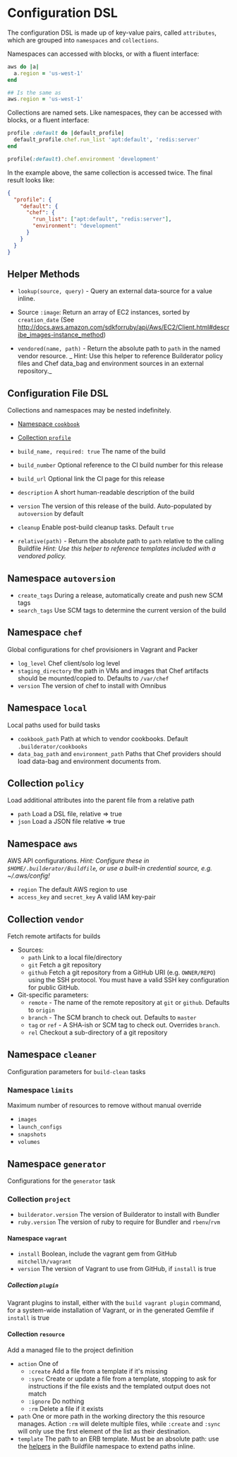 Configuration DSL
=================

The configuration DSL is made up of key-value pairs, called `attributes`, which are grouped into `namespaces` and `collections`.

Namespaces can accessed with blocks, or with a fluent interface:

```ruby
aws do |a|
  a.region = 'us-west-1'
end

## Is the same as
aws.region = 'us-west-1'
```

Collections are named sets. Like namespaces, they can be accessed with blocks, or a fluent interface:

```ruby
profile :default do |default_profile|
  default_profile.chef.run_list 'apt:default', 'redis:server'
end

profile(:default).chef.environment 'development'
```

In the example above, the same collection is accessed twice. The final result looks like:

```json
{
  "profile": {
    "default": {
      "chef": {
        "run_list": ["apt:default", "redis:server"],
        "environment": "development"
      }
    }
  }
}
```

## Helper Methods

* `lookup(source, query)` - Query an external data-source for a value inline.
* Source `:image`: Return an array of EC2 instances, sorted by `creation_date` (See http://docs.aws.amazon.com/sdkforruby/api/Aws/EC2/Client.html#describe_images-instance_method)

* `vendored(name, path)` - Return the absolute path to `path` in the named vendor resource. _ Hint: Use this helper to reference Builderator policy files and Chef data_bag and environment sources in an external repository._

## Configuration File DSL

Collections and namespaces may be nested indefinitely.

* [Namespace `cookbook`](configuration/cookbook.md)
* [Collection `profile`](configuration/profile.md)

* `build_name, required: true` The name of the build
* `build_number` Optional reference to the CI build number for this release
* `build_url` Optional link the CI page for this release
* `description` A short human-readable description of the build
* `version` The version of this release of the build. Auto-populated by `autoversion` by default
* `cleanup` Enable post-build cleanup tasks. Default `true`

* `relative(path)` - Return the absolute path to `path` relative to the calling Buildfile _Hint: Use this helper to reference templates included with a vendored policy._

## Namespace `autoversion`

* `create_tags` During a release, automatically create and push new SCM tags
* `search_tags` Use SCM tags to determine the current version of the build

## Namespace `chef`

Global configurations for chef provisioners in Vagrant and Packer

* `log_level` Chef client/solo log level
* `staging_directory` the path in VMs and images that Chef artifacts should be mounted/copied to. Defaults to `/var/chef`
* `version` The version of chef to install with Omnibus

## Namespace `local`

Local paths used for build tasks

* `cookbook_path` Path at which to vendor cookbooks. Default `.builderator/cookbooks`
* `data_bag_path` and `environment_path` Paths that Chef providers should load data-bag and environment documents from.

## Collection `policy`

Load additional attributes into the parent file from a relative path

* `path` Load a DSL file, relative => true
* `json` Load a JSON file relative => true

## Namespace `aws`

AWS API configurations. _Hint: Configure these in `$HOME/.builderator/Buildfile`, or use a built-in credential source, e.g. ~/.aws/config!_

* `region` The default AWS region to use
* `access_key` and `secret_key` A valid IAM key-pair

## Collection `vendor`

Fetch remote artifacts for builds

* Sources:
  * `path` Link to a local file/directory
  * `git` Fetch a git repository
  * `github` Fetch a git repository from a GitHub URI (e.g. `OWNER/REPO`) using the SSH protocol. You must have a valid SSH key configuration for public GitHub.
* Git-specific parameters:
  * `remote` - The name of the remote repository at `git` or `github`. Defaults to `origin`
  * `branch` - The SCM branch to check out. Defaults to `master`
  * `tag` or `ref` - A SHA-ish or SCM tag to check out. Overrides `branch`.
  * `rel` Checkout a sub-directory of a git repository

## Namespace `cleaner`

Configuration parameters for `build-clean` tasks

### Namespace `limits`

Maximum number of resources to remove without manual override

* `images`
* `launch_configs`
* `snapshots`
* `volumes`

## Namespace `generator`

Configurations for the `generator` task

### Collection `project`

* `builderator.version` The version of Builderator to install with Bundler
* `ruby.version` The version of ruby to require for Bundler and `rbenv`/`rvm`

#### Namespace `vagrant`

* `install` Boolean, include the vagrant gem from GitHub `mitchellh/vagrant`
* `version` The version of Vagrant to use from GitHub, if `install` is true

##### Collection `plugin`

Vagrant plugins to install, either with the `build vagrant plugin` command, for a system-wide installation of Vagrant, or in the generated Gemfile if `install` is true

#### Collection `resource`

Add a managed file to the project definition

* `action` One of
  * `:create` Add a file from a template if it's missing
  * `:sync` Create or update a file from a template, stopping to ask for instructions if the file exists and the templated output does not match
  * `:ignore` Do nothing
  * `:rm` Delete a file if it exists
* `path` One or more path in the working directory the this resource manages. Action `:rm` will delete multiple files, while `:create` and `:sync` will only use the first element of the list as their destination.
* `template` The path to an ERB template. Must be an absolute path: use the [helpers](#helpers) in the Buildfile namespace to extend paths inline.
